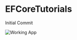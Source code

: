 # EFCoreTutorials
Initial Commit

![Working App](https://user-images.githubusercontent.com/70606671/121439181-693ce880-c953-11eb-83b6-554bface997f.png)
